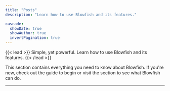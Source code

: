 ```yaml
---
title: "Posts"
description: "Learn how to use Blowfish and its features."

cascade:
  showDate: true
  showAuthor: true
  invertPagination: true
---
```


{{< lead >}}
Simple, yet powerful. Learn how to use Blowfish and its features.
{{< /lead >}}

This section contains everything you need to know about Blowfish. If you're new, check out the  guide to begin or visit the  section to see what Blowfish can do.

---

